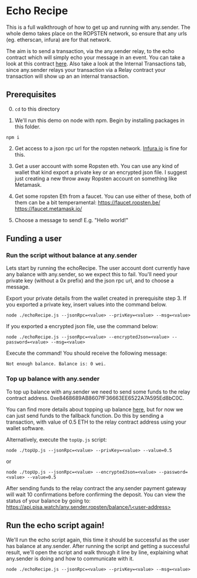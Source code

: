 # Echo Recipe

This is a full walkthrough of how to get up and running with any.sender. The whole demo takes place on the ROPSTEN network, so ensure that any urls (eg. etherscan, infura) are for that network.

The aim is to send a transaction, via the any.sender relay, to the echo contract which will simply echo your message in an event. You can take a look at this contract [here](https://ropsten.etherscan.io/address/0xFDE83bd51bddAA39F15c1Bf50E222a7AE5831D83#code). Also take a look at the Internal Transactions tab, since any.sender relays your transaction via a Relay contract your transaction will show up an an internal transaction.

## Prerequisites
0. `cd` to this directory

1. We'll run this demo on node with npm. Begin by installing packages in this folder.
```
npm i
```

2. Get access to a json rpc url for the ropsten network. [Infura.io](https://infura.io/) is fine for this.

3. Get a user account with some Ropsten eth. You can use any kind of wallet that kind export a private key or an encrypted json file. I suggest just creating a new throw away Ropsten account on something like Metamask.

4. Get some ropsten Eth from a faucet. You can use either of these, both of them can be a bit temperamental:
https://faucet.ropsten.be/
https://faucet.metamask.io/

5. Choose a message to send! E.g. "Hello world!"

## Funding a user

### Run the script without balance at any.sender

Lets start by running the echoRecipe. The user account dont currently have any balance with any.sender, so we expect this to fail. You'll need your private key (without a 0x prefix) and the json rpc url, and to choose a message.

Export your private details from the wallet created in prerequisite step 3. If you exported a private key, insert values into the command below.
```
node ./echoRecipe.js --jsonRpc=<value> --privKey=<value> --msg=<value>

```

If you exported a encrypted json file, use the command below:
```
node ./echoRecipe.js --jsonRpc=<value> --encryptedJson=<value> --password=<value> --msg=<value>

```

Execute the command! You should receive the following message:
```
Not enough balance. Balance is: 0 wei.
```

### Top up balance with any.sender

To top up balance with any.sender we need to send some funds to the relay contract address. 0xe8468689AB8607fF36663EE6522A7A595Ed8bC0C. 

You can find more details about topping up balance [here](../payments.md), but for now we can just send funds to the fallback function. Do this by sending a transaction, with value of 0.5 ETH to the relay contract address using your wallet software. 

Alternatively, execute the `topUp.js` script:

```
node ./topUp.js --jsonRpc=<value> --privKey=<value> --value=0.5
```
or
```
node ./topUp.js --jsonRpc=<value> --encryptedJson=<value> --password=<value> --value=0.5
```

After sending funds to the relay contract the any.sender payment gateway will wait 10 confirmations before confirming the deposit. You can view the status of your balance by going to: [https://api.pisa.watch/any.sender.ropsten/balance/\<user-address\>]()

## Run the echo script again!
We'll run the echo script again, this time it should be successful as the user has balance at any.sender. After running the script and getting a successful result, we'll open the script and walk through it line by line, explaining what any.sender is doing and how to communicate with it.

```
node ./echoRecipe.js --jsonRpc=<value> --privKey=<value> --msg=<value>
```



